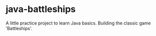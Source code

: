 # java-battleships
A little practice project to learn Java basics. Building the classic game 'Battleships'.
